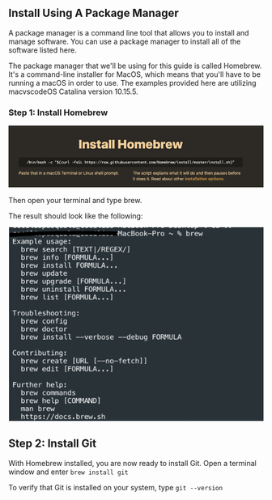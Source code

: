 ## Install Using A Package Manager
A package manager is a command line tool that allows you to install and manage software. You can use a package manager to install all of the software listed here.

The package manager that we'll be using for this guide is called Homebrew. It's a command-line installer for MacOS, which means that you'll have to be running a macOS in order to use. The examples provided here are utilizing macvscodeOS Catalina version 10.15.5.

### Step 1: Install Homebrew

![](./images/brew-1.png)

Then open your terminal and type brew.

The result should look like the following:

![](./images/brew-2.png)

## Step 2: Install Git
With Homebrew installed, you are now ready to install Git. Open a terminal window and enter `brew install git`

To verify that Git is installed on your system, type `git --version`

